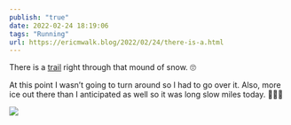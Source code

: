 ```yaml
---
publish: "true"
date: 2022-02-24 18:19:06
tags: "Running"
url: https://ericmwalk.blog/2022/02/24/there-is-a.html
---
```


There is a [trail](http://www.strava.com/activities/6732395158) right through that mound of snow. 🙄

At this point I wasn’t going to turn around so I had to go over it. Also, more ice out there than I anticipated as well so it was long slow miles today. 🏃🏻‍♂️


![](https://ericmwalk.blog/uploads/2022/d16c052a11.jpg)